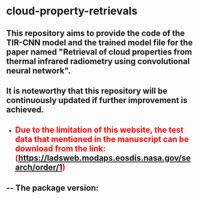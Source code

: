 # cloud-property-retrievals
## This repository aims to provide the code of the TIR-CNN model and the trained model file for the paper named "Retrieval of cloud properties from thermal infrared radiometry using convolutional neural network". 
## It is noteworthy that this repository will be continuously updated if further improvement is achieved.
- ## <font color=red>Due to the limitation of this website, the test data that mentioned in the manuscript can be download from the link:(https://ladsweb.modaps.eosdis.nasa.gov/search/order/1)</font>
-- The package version:
 - 

